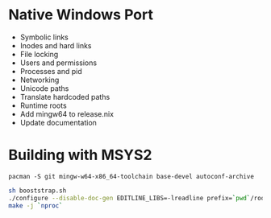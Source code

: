 # Native Windows Port

- Symbolic links
- Inodes and hard links
- File locking
- Users and permissions
- Processes and pid
- Networking
- Unicode paths
- Translate hardcoded paths
- Runtime roots
- Add mingw64 to release.nix
- Update documentation

# Building with MSYS2

```
pacman -S git mingw-w64-x86_64-toolchain base-devel autoconf-archive
```

```bash
sh booststrap.sh
./configure --disable-doc-gen EDITLINE_LIBS=-lreadline prefix=`pwd`/root
make -j `nproc`
```
